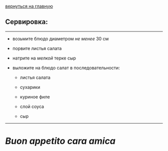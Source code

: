 [ вернуться на главную](./readme.md)
## Сервировка:

---

- возьмите блюдо диаметром *не менее* 30 см

- порвите листья салата

- натрите на *мелкой* терке сыр

- выложите на блюдо салат в последовательности:

  - листья салата
  
  - сухарики
  
  - куриное филе
  
  - слой соуса
  
  - сыр

---


# ***Buon appetito cara amica***
